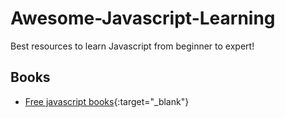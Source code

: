 # Awesome-Javascript-Learning
Best resources to learn Javascript from beginner to expert!

## Books
* [Free javascript books](https://jsbooks.revolunet.com/){:target="_blank"}
